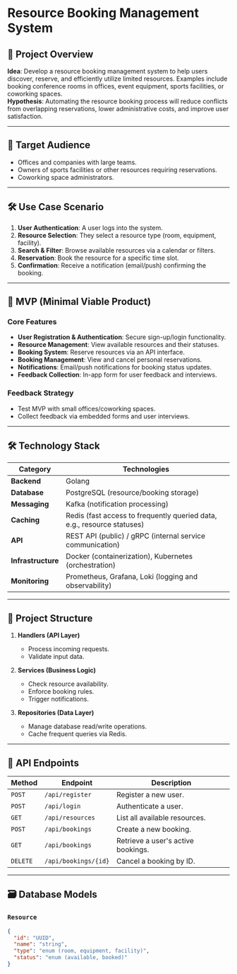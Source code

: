 # Resource Booking Management System

## 📌 Project Overview

**Idea**: Develop a resource booking management system to help users discover, reserve, and efficiently utilize limited resources. Examples include booking conference rooms in offices, event equipment, sports facilities, or coworking spaces.  
**Hypothesis**: Automating the resource booking process will reduce conflicts from overlapping reservations, lower administrative costs, and improve user satisfaction.

---

## 🎯 Target Audience
- Offices and companies with large teams.
- Owners of sports facilities or other resources requiring reservations.
- Coworking space administrators.

---

## 🛠️ Use Case Scenario
1. **User Authentication**: A user logs into the system.
2. **Resource Selection**: They select a resource type (room, equipment, facility).
3. **Search & Filter**: Browse available resources via a calendar or filters.
4. **Reservation**: Book the resource for a specific time slot.
5. **Confirmation**: Receive a notification (email/push) confirming the booking.

---

## 🚀 MVP (Minimal Viable Product)

### Core Features
- **User Registration & Authentication**: Secure sign-up/login functionality.
- **Resource Management**: View available resources and their statuses.
- **Booking System**: Reserve resources via an API interface.
- **Booking Management**: View and cancel personal reservations.
- **Notifications**: Email/push notifications for booking status updates.
- **Feedback Collection**: In-app form for user feedback and interviews.

### Feedback Strategy
- Test MVP with small offices/coworking spaces.
- Collect feedback via embedded forms and user interviews.

---

## 🛠️ Technology Stack

| **Category**       | **Technologies**                                                                 |
|---------------------|---------------------------------------------------------------------------------|
| **Backend**         | Golang                                                                          |
| **Database**        | PostgreSQL (resource/booking storage)                                           |
| **Messaging**       | Kafka (notification processing)                                                 |
| **Caching**         | Redis (fast access to frequently queried data, e.g., resource statuses)         |
| **API**             | REST API (public) / gRPC (internal service communication)                       |
| **Infrastructure**  | Docker (containerization), Kubernetes (orchestration)                           |
| **Monitoring**      | Prometheus, Grafana, Loki (logging and observability)                           |

---

## 📂 Project Structure
1. **Handlers (API Layer)**
    - Process incoming requests.
    - Validate input data.

2. **Services (Business Logic)**
    - Check resource availability.
    - Enforce booking rules.
    - Trigger notifications.

3. **Repositories (Data Layer)**
    - Manage database read/write operations.
    - Cache frequent queries via Redis.

---

## 🔗 API Endpoints

| **Method** | **Endpoint**               | **Description**                              |
|------------|----------------------------|----------------------------------------------|
| `POST`     | `/api/register`            | Register a new user.                         |
| `POST`     | `/api/login`               | Authenticate a user.                         |
| `GET`      | `/api/resources`           | List all available resources.                |
| `POST`     | `/api/bookings`            | Create a new booking.                        |
| `GET`      | `/api/bookings`            | Retrieve a user's active bookings.           |
| `DELETE`   | `/api/bookings/{id}`       | Cancel a booking by ID.                      |

---

## 🗃️ Database Models

### `Resource`
```json
{
  "id": "UUID",
  "name": "string",
  "type": "enum (room, equipment, facility)",
  "status": "enum (available, booked)"
}